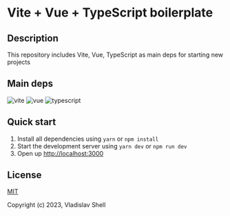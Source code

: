 # Vite + Vue + TypeScript boilerplate

## Description
This repository includes Vite, Vue, TypeScript as main deps for starting new projects

## Main deps
![vite](https://img.shields.io/badge/vite-v4.1.0-red?style=flat-square)
![vue](https://img.shields.io/badge/vue-v3.2.45-green?style=flat-square)
![typescript](https://img.shields.io/badge/typescript-v4.9.5-blue?style=flat-square)

## Quick start
1. Install all dependencies using `yarn` or `npm install`
2. Start the development server using `yarn dev` or `npm run dev`
3. Open up [http://localhost:3000](http://localhost:3000)

## License
[MIT](https://github.com/FreeeeZ/vite-vue-typescript-boilerplate/blob/main/LICENSE)

Copyright (c) 2023, Vladislav Shell
